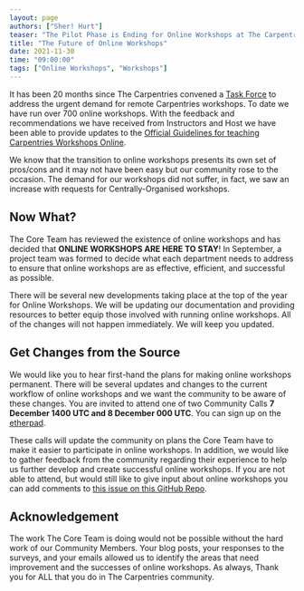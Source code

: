```yaml
---
layout: page
authors: ["Sher! Hurt"]
teaser: "The Pilot Phase is Ending for Online Workshops at The Carpentries. What comes next?"
title: "The Future of Online Workshops"
date: 2021-11-30
time: "09:00:00"
tags: ["Online Workshops", "Workshops"]
---
```


It has been 20 months since The Carpentries convened a [Task Force](https://github.com/carpentries/task-forces/blob/master/2020/COVID-19/COVID-19-charter.md) to address the urgent demand for remote Carpentries workshops. To date we have run over 700 online workshops. With the feedback and recommendations we have received from Instructors and Host we have been able to provide updates to the [Official Guidelines for teaching Carpentries Workshops Online](https://carpentries.org/online-workshop-recommendations/).

We know that the transition to online workshops presents its own set of pros/cons and it may not have been easy but our community rose to the occasion. The demand for our workshops did not suffer, in fact, we saw an increase with requests for Centrally-Organised workshops.

## Now What?

 The Core Team has reviewed the existence of online workshops and has decided that **ONLINE WORKSHOPS ARE HERE TO STAY**! In September, a project team was formed to decide what each department needs to address to ensure that online workshops are as effective, efficient, and successful as possible.

There will be several new developments taking place at the top of the year for Online Workshops. We will be updating our documentation and providing resources to better equip those involved with running online workshops. All of the changes will not happen immediately. We will keep you updated.

## Get Changes from the Source

We would like you to hear first-hand the plans for making online workshops permanent. There will be several updates and changes to the current workflow of online workshops and we want the community to be aware of these changes. You are invited to attend one of two Community Calls  **7 December 1400 UTC and 8 December 000 UTC**. You can sign up on the [etherpad](https://pad.carpentries.org/community-discussions).

These calls will update the community on plans the Core Team have to make it easier to participate in online workshops. In addition, we would like to gather feedback from the community regarding their experience to help us further develop and create successful online workshops. If you are not able to attend, but would still like to give input about online workshops you can add comments to [this issue on this GitHub Repo](https://github.com/carpentries/conversations/issues/28).

## Acknowledgement

The work The Core Team is doing would not be possible without the hard work of our Community Members. Your blog posts, your responses to the surveys, and your emails allowed us to identify the areas that need improvement and the successes of online workshops. As always, Thank you for ALL that you do in The Carpentries community.

